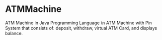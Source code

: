 # ATMMachine
ATM Machine in Java Programming Language \n
ATM Machine with Pin System that consists of: deposit, withdraw, virtual ATM Card, and displays balance.

